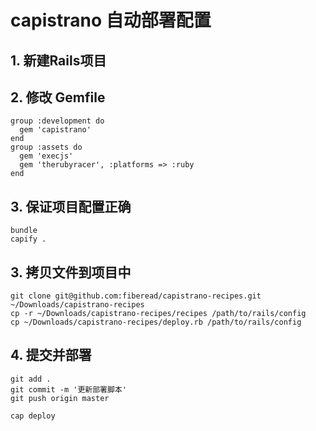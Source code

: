 # capistrano 自动部署配置


## 1. 新建Rails项目

## 2. 修改 Gemfile
    
    group :development do
      gem 'capistrano'
    end
    group :assets do
      gem 'execjs'
      gem 'therubyracer', :platforms => :ruby
    end

## 3. 保证项目配置正确

    bundle
    capify .

## 3. 拷贝文件到项目中

    git clone git@github.com:fiberead/capistrano-recipes.git ~/Downloads/capistrano-recipes
    cp -r ~/Downloads/capistrano-recipes/recipes /path/to/rails/config
    cp ~/Downloads/capistrano-recipes/deploy.rb /path/to/rails/config

## 4. 提交并部署

    git add .
    git commit -m '更新部署脚本'
    git push origin master

    cap deploy
